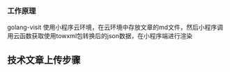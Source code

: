 
### 工作原理
golang-visit 使用小程序云环境，在云环境中存放文章的md文件，然后小程序调用云函数获取使用towxml包转换后的json数据，在小程序端进行渲染


## 技术文章上传步骤
